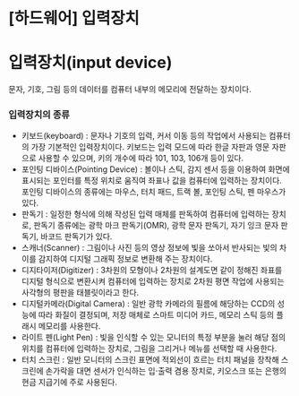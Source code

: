 # [하드웨어] 입력장치

# **입력장치(input device)**

문자, 기호, 그림 등의 데이터를 컴퓨터 내부의 메모리에 전달하는 장치이다.

### **입력장치의 종류**

- 키보드(keyboard) : 문자나 기호의 입력, 커서 이동 등의 작업에서 사용되는 컴퓨터의 가장 기본적인 입력장치이다. 키보드는 입력 모드에 따라 한글 자판과 영문 자판으로 사용할 수 있으며, 키의 개수에 따라 101, 103, 106개 등이 있다.
- 포인팅 디바이스(Pointing Device) : 볼이나 스틱, 감지 센서 등을 이용하여 화면에 표시되는 포인터를 특정 위치로 움직여 좌표나 값을 컴퓨터에 입력하는 장치이다. 포인팅 디바이스의 종류에는 마우스, 터치 패드, 트랙 볼, 포인팅 스틱, 펜 마우스가 있다.
- 판독기 : 일정한 형식에 의해 작성된 입력 매체를 판독하여 컴퓨터에 입력하는 장치로, 판독기 종류에는 광학 마크 판독기(OMR), 광학 문자 판독기, 자기 잉크 문자 판독기, 바코드 판독기가 있다.
- 스캐너(Scanner) : 그림이나 사진 등의 영상 정보에 빛을 쏘아서 반사되는 빛의 차이를 감지하여 디지털 그래픽 정보로 변환해 주는 장치이다.
- 디지타이저(Digitizer) : 3차원의 모형이나 2차원의 설계도면 같이 정해진 좌표를 디지털 형식으로 변환시켜 컴퓨터에 입력하는 장치로 2차원 평면 작업에 사용되는 사각형의 평판을 태블릿이라고 한다.
- 디지털카메라(Digital Camera) : 일반 광학 카메라의 필름에 해당하는 CCD의 성능에 따라 화질이 결정되며, 저장 매체로 스마트 미디어 카드, 메모리 스틱 등의 플래시 메모리를 사용한다.
- 라이트 펜(Light Pen) : 빛을 인식할 수 있는 모니터의 특정 부분을 눌러 해당 점의 위치를 컴퓨터에 입력하는 장치로, 그림을 그리거나 메뉴를 선택할 때 사용한다.
- 터치 스크린 : 일반 모니터의 스크린 표면에 적외선이 흐르는 터치 패널을 장착해 스크린에 손가락을 대면 센서가 인식하는 입⋅출력 겸용 장치로, 키오스크 또는 은행의 현금 지급기에 주로 사용된다.